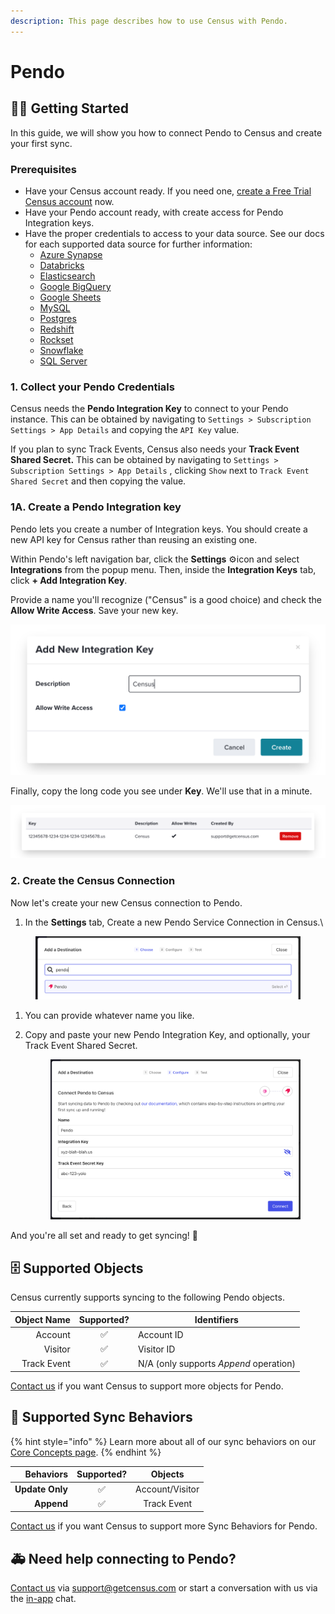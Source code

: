 ```yaml
---
description: This page describes how to use Census with Pendo.
---
```


# Pendo

## 🏃‍♀️ Getting Started

In this guide, we will show you how to connect Pendo to Census and create your first sync.

### Prerequisites

* Have your Census account ready. If you need one, [create a Free Trial Census account](https://app.getcensus.com/) now.
* Have your Pendo account ready, with create access for Pendo Integration keys.
* Have the proper credentials to access to your data source. See our docs for each supported data source for further information:
  * [Azure Synapse](../sources/azure-synapse.md)
  * [Databricks](https://docs.getcensus.com/sources/databricks)
  * [Elasticsearch](https://docs.getcensus.com/sources/elasticsearch)
  * [Google BigQuery](https://docs.getcensus.com/sources/google-bigquery)
  * [Google Sheets](https://docs.getcensus.com/sources/google-sheets)
  * [MySQL](https://docs.getcensus.com/sources/mysql)
  * [Postgres](https://docs.getcensus.com/sources/postgres)
  * [Redshift](https://docs.getcensus.com/sources/redshift)
  * [Rockset](https://docs.getcensus.com/sources/rockset)
  * [Snowflake](https://docs.getcensus.com/sources/snowflake)
  * [SQL Server](https://docs.getcensus.com/sources/sql-server)

### 1. Collect your Pendo Credentials

Census needs the **Pendo Integration Key** to connect to your Pendo instance. This can be obtained by navigating to `Settings > Subscription Settings > App Details` and copying the `API Key` value.

If you plan to sync Track Events, Census also needs your **Track Event Shared Secret.** This can be obtained by navigating to `Settings > Subscription Settings > App Details` , clicking `Show` next to `Track Event Shared Secret` and then copying the value.

### 1A. Create a Pendo Integration key

Pendo lets you create a number of Integration keys. You should create a new API key for Census rather than reusing an existing one.

Within Pendo's left navigation bar, click the **Settings** ⚙️icon and select **Integrations** from the popup menu. Then, inside the **Integration Keys** tab, click **+ Add Integration Key**.

Provide a name you'll recognize ("Census" is a good choice) and check the **Allow Write Access**. Save your new key.

![](../.gitbook/assets/screely-1624583157927.png)

Finally, copy the long code you see under **Key**. We'll use that in a minute.

![](../.gitbook/assets/screely-1624583167649.png)

### 2. Create the Census Connection

Now let's create your new Census connection to Pendo.

1. In the **Settings** tab, Create a new Pendo Service Connection in Census.\


<figure><img src="../.gitbook/assets/CleanShot 2022-12-28 at 15.48.26@2x.png" alt=""><figcaption></figcaption></figure>

1. You can provide whatever name you like.
2.  Copy and paste your new Pendo Integration Key, and optionally, your Track Event Shared Secret.



    <figure><img src="../.gitbook/assets/CleanShot 2022-12-28 at 15.50.30@2x.png" alt=""><figcaption></figcaption></figure>

And you're all set and ready to get syncing! 🎉

## 🗄 Supported Objects

Census currently supports syncing to the following Pendo objects.

| **Object Name** | **Supported?** | **Identifiers**                        |
| --------------: | :------------: | -------------------------------------- |
|         Account |        ✅       | Account ID                             |
|         Visitor |        ✅       | Visitor ID                             |
|     Track Event |        ✅       | N/A (only supports _Append_ operation) |

[Contact us](mailto:support@getcensus.com) if you want Census to support more objects for Pendo.

## 🔄 Supported Sync Behaviors

{% hint style="info" %}
Learn more about all of our sync behaviors on our [Core Concepts page](../basics/core-concept/#the-different-sync-behaviors).
{% endhint %}

|   **Behaviors** | **Supported?** |   **Objects**   |
| --------------: | :------------: | :-------------: |
| **Update Only** |        ✅       | Account/Visitor |
|      **Append** |        ✅       |   Track Event   |

[Contact us](mailto:support@getcensus.com) if you want Census to support more Sync Behaviors for Pendo.

## 🚑 Need help connecting to Pendo?

[Contact us](mailto:support@getcensus.com) via support@getcensus.com or start a conversation with us via the [in-app](https://app.getcensus.com) chat.
